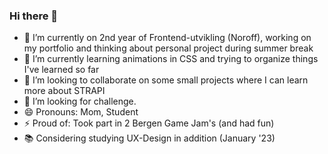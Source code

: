 ### Hi there 👋

- 🔭 I’m currently on 2nd year of Frontend-utvikling (Noroff), working on my portfolio and thinking about personal project during summer break
- 🌱 I’m currently learning animations in CSS and trying to organize things I've learned so far
- 👯 I’m looking to collaborate on some small projects where I can learn more about STRAPI
- 🤔 I’m looking for challenge.
- 😄 Pronouns: Mom, Student
- ⚡ Proud of: Took part in 2 Bergen Game Jam's (and had fun)
- :books: Considering studying UX-Design in addition (January '23)

